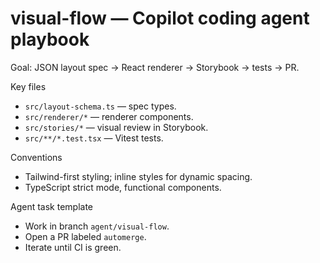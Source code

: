 # visual-flow — Copilot coding agent playbook

Goal: JSON layout spec → React renderer → Storybook → tests → PR.

Key files
- `src/layout-schema.ts` — spec types.
- `src/renderer/*` — renderer components.
- `src/stories/*` — visual review in Storybook.
- `src/**/*.test.tsx` — Vitest tests.

Conventions
- Tailwind-first styling; inline styles for dynamic spacing.
- TypeScript strict mode, functional components.

Agent task template
- Work in branch `agent/visual-flow`.
- Open a PR labeled `automerge`.
- Iterate until CI is green.
